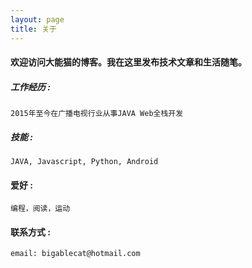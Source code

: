 ```yaml
---
layout: page
title: 关于
---
```


#### 欢迎访问大能猫的博客。我在这里发布技术文章和生活随笔。  

##### 工作经历 :
```  
2015年至今在广播电视行业从事JAVA Web全栈开发  
```  

##### 技能 :  
```  
JAVA, Javascript, Python, Android
```  

#### 爱好 :  
```  
编程，阅读，运动
```  

#### 联系方式 :  
```  
email: bigablecat@hotmail.com
```  